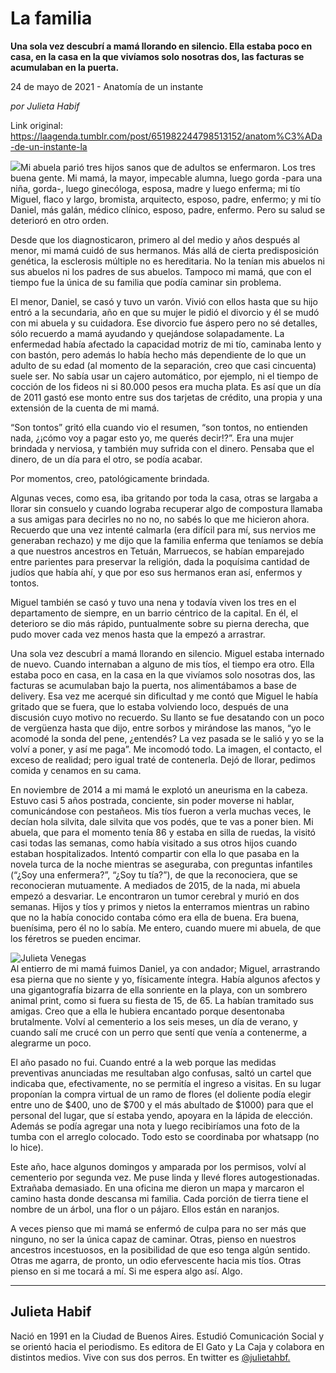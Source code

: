 # La familia

**Una sola vez descubrí a mamá llorando en silencio. Ella estaba poco en casa, en la casa en la que vivíamos solo nosotras dos, las facturas se acumulaban en la puerta.**

24 de mayo de 2021 - Anatomía de un instante

_por Julieta Habif_

Link original: https://laagenda.tumblr.com/post/651982244798513152/anatom%C3%ADa-de-un-instante-la

![](https://64.media.tumblr.com/badf009cfa576670a02368c8138acc71/7d8c382e88496aea-fe/s500x750/4d493cbdf9984fb81605bc0ebe653a588d6da69e.jpg)Mi abuela parió tres hijos sanos que de adultos se enfermaron. Los tres buena gente. Mi mamá, la mayor, impecable alumna, luego gorda -para una niña, gorda-, luego ginecóloga, esposa, madre y luego enferma; mi tío Miguel, flaco y largo, bromista, arquitecto, esposo, padre, enfermo; y mi tío Daniel, más galán, médico clínico, esposo, padre, enfermo. Pero su salud se deterioró en otro orden.

Desde que los diagnosticaron, primero al del medio y años después al menor, mi mamá cuidó de sus hermanos. Más allá de cierta predisposición genética, la esclerosis múltiple no es hereditaria. No la tenían mis abuelos ni sus abuelos ni los padres de sus abuelos. Tampoco mi mamá, que con el tiempo fue la única de su familia que podía caminar sin problema.

El menor, Daniel, se casó y tuvo un varón. Vivió con ellos hasta que su hijo entró a la secundaria, año en que su mujer le pidió el divorcio y él se mudó con mi abuela y su cuidadora. Ese divorcio fue áspero pero no sé detalles, sólo recuerdo a mamá ayudando y quejándose solapadamente. La enfermedad había afectado la capacidad motriz de mi tío, caminaba lento y con bastón, pero además lo había hecho más dependiente de lo que un adulto de su edad (al momento de la separación, creo que casi cincuenta) suele ser. No sabía usar un cajero automático, por ejemplo, ni el tiempo de cocción de los fideos ni si 80.000 pesos era mucha plata. Es así que un día de 2011 gastó ese monto entre sus dos tarjetas de crédito, una propia y una extensión de la cuenta de mi mamá. 

“Son tontos” gritó ella cuando vio el resumen, “son tontos, no entienden nada, ¿¡cómo voy a pagar esto yo, me querés decir!?”. Era una mujer brindada y nerviosa, y también muy sufrida con el dinero. Pensaba que el dinero, de un día para el otro, se podía acabar. 

Por momentos, creo, patológicamente brindada.

Algunas veces, como esa, iba gritando por toda la casa, otras se largaba a llorar sin consuelo y cuando lograba recuperar algo de compostura llamaba a sus amigas para decirles no no no, no sabés lo que me hicieron ahora. Recuerdo que una vez intenté calmarla (era difícil para mí, sus nervios me generaban rechazo) y me dijo que la familia enferma que teníamos se debía a que nuestros ancestros en Tetuán, Marruecos, se habían emparejado entre parientes para preservar la religión, dada la poquísima cantidad de judíos que había ahí, y que por eso sus hermanos eran así, enfermos y tontos. 

Miguel también se casó y tuvo una nena y todavía viven los tres en el departamento de siempre, en un barrio céntrico de la capital. En él, el deterioro se dio más rápido, puntualmente sobre su pierna derecha, que pudo mover cada vez menos hasta que la empezó a arrastrar.

Una sola vez descubrí a mamá llorando en silencio. Miguel estaba internado de nuevo. Cuando internaban a alguno de mis tíos, el tiempo era otro. Ella estaba poco en casa, en la casa en la que vivíamos solo nosotras dos, las facturas se acumulaban bajo la puerta, nos alimentábamos a base de delivery. Esa vez me acerqué sin dificultad y me contó que Miguel le había gritado que se fuera, que lo estaba volviendo loco, después de una discusión cuyo motivo no recuerdo. Su llanto se fue desatando con un poco de vergüenza hasta que dijo, entre sorbos y mirándose las manos, “yo le acomodé la sonda del pene, ¿entendés? La vez pasada se le salió y yo se la volví a poner, y así me paga”. Me incomodó todo. La imagen, el contacto, el exceso de realidad; pero igual traté de contenerla. Dejó de llorar, pedimos comida y cenamos en su cama. 

En noviembre de 2014 a mi mamá le explotó un aneurisma en la cabeza. Estuvo casi 5 años postrada, conciente, sin poder moverse ni hablar, comunicándose con pestañeos. Mis tíos fueron a verla muchas veces, le decían hola silvita, dale silvita que vos podés, que te vas a poner bien. Mi abuela, que para el momento tenía 86 y estaba en silla de ruedas, la visitó casi todas las semanas, como había visitado a sus otros hijos cuando estaban hospitalizados. Intentó compartir con ella lo que pasaba en la novela turca de la noche mientras se aseguraba, con preguntas infantiles (“¿Soy una enfermera?”, “¿Soy tu tía?”), de que la reconociera, que se reconocieran mutuamente. A mediados de 2015, de la nada, mi abuela empezó a desvariar. Le encontraron un tumor cerebral y murió en dos semanas. Hijos y tíos y primos y nietos la enterramos mientras un rabino que no la había conocido contaba cómo era ella de buena. Era buena, buenísima, pero él no lo sabía. Me entero, cuando muere mi abuela, de que los féretros se pueden encimar. 

![Julieta Venegas](https://64.media.tumblr.com/31492742cdc0e5d2f947dcc0d9555111/7d8c382e88496aea-83/s250x400/60cf7866901a21f661a927c02f7e7843f8139baf.jpg)  
Al entierro de mi mamá fuimos Daniel, ya con andador; Miguel, arrastrando esa pierna que no siente y yo, físicamente íntegra. Había algunos afectos y una gigantografía bizarra de ella sonriente en la playa, con un sombrero animal print, como si fuera su fiesta de 15, de 65. La habían tramitado sus amigas. Creo que a ella le hubiera encantado porque desentonaba brutalmente. Volví al cementerio a los seis meses, un día de verano, y cuando salí me crucé con un perro que sentí que venía a contenerme, a alegrarme un poco. 

El año pasado no fui. Cuando entré a la web porque las medidas preventivas anunciadas me resultaban algo confusas, saltó un cartel que indicaba que, efectivamente, no se permitía el ingreso a visitas. En su lugar proponían la compra virtual de un ramo de flores (el doliente podía elegir entre uno de $400, uno de $700 y el más abultado de $1000) para que el personal del lugar, que sí estaba yendo, apoyara en la lápida de elección. Además se podía agregar una nota y luego recibiríamos una foto de la tumba con el arreglo colocado. Todo esto se coordinaba por whatsapp (no lo hice).

Este año, hace algunos domingos y amparada por los permisos, volví al cementerio por segunda vez. Me puse linda y llevé flores autogestionadas. Extrañaba demasiado. En una oficina me dieron un mapa y marcaron el camino hasta donde descansa mi familia. Cada porción de tierra tiene el nombre de un árbol, una flor o un pájaro. Ellos están en naranjos.  

A veces pienso que mi mamá se enfermó de culpa para no ser más que ninguno, no ser la única capaz de caminar. Otras, pienso en nuestros ancestros incestuosos, en la posibilidad de que eso tenga algún sentido. Otras me agarra, de pronto, un odio efervescente hacia mis tíos. Otras pienso en si me tocará a mí. Si me espera algo así. Algo.



---

 Julieta Habif
--------------

 Nació en 1991 en la Ciudad de Buenos Aires. Estudió Comunicación Social y se orientó hacia el periodismo. Es editora de El Gato y La Caja y colabora en distintos medios. Vive con sus dos perros. En twitter es [@julietahbf.](https://twitter.com/julietahbf) 

